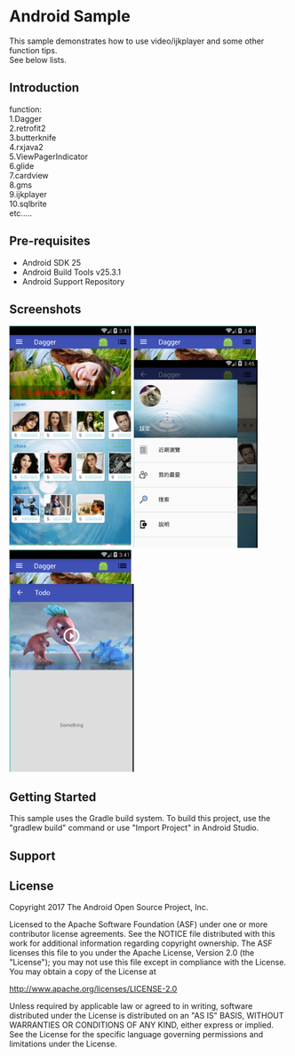 

Android Sample
===================================

This sample demonstrates how to use video/ijkplayer and some other function tips.</br>
See below lists.

Introduction
------------

function:</br>
1.Dagger</br>
2.retrofit2</br>
3.butterknife</br>
4.rxjava2</br>
5.ViewPagerIndicator</br>
6.glide</br>
7.cardview</br>
8.gms</br>
9.ijkplayer</br>
10.sqlbrite</br>
etc.....

 

Pre-requisites
--------------

- Android SDK 25
- Android Build Tools v25.3.1
- Android Support Repository

Screenshots
-------------

<img src="screenshots/1.png" height="400" alt="Screenshot"/> 
<img src="screenshots/2.png" height="400" alt="Screenshot"/> 
<img src="screenshots/3.png" height="400" alt="Screenshot"/> 

Getting Started
---------------

This sample uses the Gradle build system. To build this project, use the
"gradlew build" command or use "Import Project" in Android Studio.

Support
-------

 

License
-------

Copyright 2017 The Android Open Source Project, Inc.

Licensed to the Apache Software Foundation (ASF) under one or more contributor
license agreements.  See the NOTICE file distributed with this work for
additional information regarding copyright ownership.  The ASF licenses this
file to you under the Apache License, Version 2.0 (the "License"); you may not
use this file except in compliance with the License.  You may obtain a copy of
the License at

http://www.apache.org/licenses/LICENSE-2.0

Unless required by applicable law or agreed to in writing, software
distributed under the License is distributed on an "AS IS" BASIS, WITHOUT
WARRANTIES OR CONDITIONS OF ANY KIND, either express or implied.  See the
License for the specific language governing permissions and limitations under
the License.
